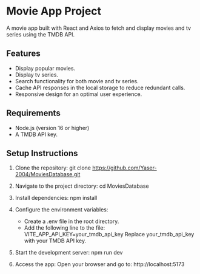 # Movie App Project

A movie app built with React and Axios to fetch and display movies and tv series using the TMDB API.

## Features
- Display popular movies.
- Display tv series.
- Search functionality for both movie and tv series.
- Cache API responses in the local storage to reduce redundant calls.
- Responsive design for an optimal user experience.

## Requirements
- Node.js (version 16 or higher)
- A TMDB API key.

## Setup Instructions
1. Clone the repository:
   git clone https://github.com/Yaser-2004/MoviesDatabase.git

2. Navigate to the project directory:
   cd MoviesDatabase

3. Install dependencies:
   npm install

4. Configure the environment variables:
   - Create a .env file in the root directory.
   - Add the following line to the file:
     VITE_APP_API_KEY=your_tmdb_api_key
     Replace your_tmdb_api_key with your TMDB API key.

5. Start the development server:
   npm run dev

6. Access the app: Open your browser and go to:
   http://localhost:5173
